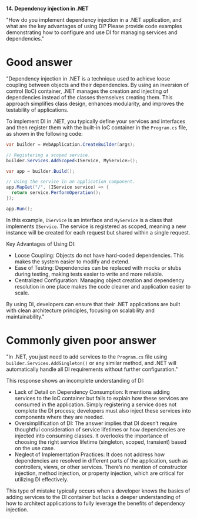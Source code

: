 **14. Dependency injection in .NET**

"How do you implement dependency injection in a .NET application, and what are the key advantages of using DI? Please provide code examples demonstrating how to configure and use DI for managing services and dependencies."

# Good answer

"Dependency injection in .NET is a technique used to achieve loose coupling between objects and their dependencies. By using an inversion of control (IoC) container, .NET manages the creation and injecting of dependencies instead of the classes themselves creating them. This approach simplifies class design, enhances modularity, and improves the testability of applications.

To implement DI in .NET, you typically define your services and interfaces and then register them with the built-in IoC container in the `Program.cs` file, as shown in the following code:
```cs
var builder = WebApplication.CreateBuilder(args);

// Registering a scoped service.
builder.Services.AddScoped<IService, MyService>();

var app = builder.Build();

// Using the service in an application component.
app.MapGet("/", (IService service) => {
  return service.PerformOperation();
});

app.Run();
```

In this example, `IService` is an interface and `MyService` is a class that implements `IService`. The service is registered as scoped, meaning a new instance will be created for each request but shared within a single request.

Key Advantages of Using DI:
- Loose Coupling: Objects do not have hard-coded dependencies. This makes the system easier to modify and extend.
- Ease of Testing: Dependencies can be replaced with mocks or stubs during testing, making tests easier to write and more reliable.
- Centralized Configuration: Managing object creation and dependency resolution in one place makes the code cleaner and application easier to scale.

By using DI, developers can ensure that their .NET applications are built with clean architecture principles, focusing on scalability and maintainability."

# Commonly given poor answer

"In .NET, you just need to add services to the `Program.cs` file using `builder.Services.AddSingleton()` or any similar method, and .NET will automatically handle all DI requirements without further configuration."

This response shows an incomplete understanding of DI:
- Lack of Detail on Dependency Consumption: It mentions adding services to the IoC container but fails to explain how these services are consumed in the application. Simply registering a service does not complete the DI process; developers must also inject these services into components where they are needed.
- Oversimplification of DI: The answer implies that DI doesn’t require thoughtful consideration of service lifetimes or how dependencies are injected into consuming classes. It overlooks the importance of choosing the right service lifetime (singleton, scoped, transient) based on the use case.
- Neglect of Implementation Practices: It does not address how dependencies are resolved in different parts of the application, such as controllers, views, or other services. There’s no mention of constructor injection, method injection, or property injection, which are critical for utilizing DI effectively.

This type of mistake typically occurs when a developer knows the basics of adding services to the DI container but lacks a deeper understanding of how to architect applications to fully leverage the benefits of dependency injection.
